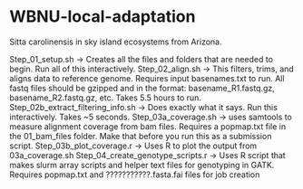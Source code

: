 # WBNU-local-adaptation
Sitta carolinensis in sky island ecosystems from Arizona. 

Step_01_setup.sh -> Creates all the files and folders that are needed to begin. Run all of this interactively. 
Step_02_align.sh -> This filters, trims, and aligns data to reference genome. Requires input basenames.txt to run. All fastq files should be gzipped and in the format: basename_R1.fastq.gz, basename_R2.fastq.gz, etc. Takes 5.5 hours to run. 
Step_02b_extract_filtering_info.sh -> Does exactly what it says. Run this interactively. Takes ~5 seconds. 
Step_03a_coverage.sh -> uses samtools to measure alignment coverage from bam files. Requires a popmap.txt file in the 01_bam_files folder. Make that before you run this as a submission script. 
Step_03b_plot_coverage.r -> Uses R to plot the output from 03a_coverage.sh
Step_04_create_genotype_scripts.r -> Uses R script that makes slurm array scripts and helper text files for genotyping in GATK. Requires popmap.txt and ???????????.fasta.fai files for job creation




